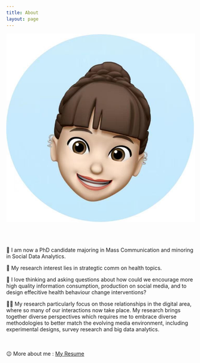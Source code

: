 ```yaml
---
title: About
layout: page
---
```

![AboutmeImage](assets/images/Memoji_rachel.jpg)

<br />
<br />

<p> </p>


🌱  I am now a PhD candidate majoring in Mass Communication and minoring in Social Data Analytics. 
<br />

📝  My research interest lies in strategtic comm on health topics. 
<br />

 💭  I love thinking and asking questions about how could we encourage more high quality information consumption, production on social media, and to design effecitive health behaviour change interventions? 
<br />

 👨‍💻  My research particularly focus on those relationships in the digital area, where so many of our interactions now take place. My research brings together diverse perspectives which requires me to embrace diverse methodologies to better match the evolving media environment, including experimental designs, survey research and big data analytics.
<br />
<br />
<br />

😉  More about me : [My Resume](https://drive.google.com/file/d/1urVL-0s1iProsMHJf3vtetwP9QOn4jPa/view?usp=sharing)
